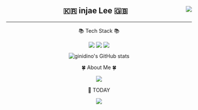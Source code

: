 <!--
### Hi there 👋
-->
<!--
**ginidino/ginidino** is a ✨ _special_ ✨ repository because its `README.md` (this file) appears on your GitHub profile.

Here are some ideas to get you started:

- 🔭 I’m currently working on ...
- 🌱 I’m currently learning ...
- 👯 I’m looking to collaborate on ...
- 🤔 I’m looking for help with ...
- 💬 Ask me about ...
- 📫 How to reach me: ...
- 😄 Pronouns: ...
- ⚡ Fun fact: ...
-->

<div align="center">
  
  <img align="right" src="https://github-readme-stats.vercel.app/api/top-langs/?username=ginidino&theme=dark&exclude_repo=Computer-Science-Engineering&layout=compact&langs_count=10"/>
  
  ## 🇰🇷 injae Lee 🇬🇧
  
  ---
📚 Tech Stack 📚</h3>    

<img align="center" src="https://img.shields.io/badge/Java-006D5C?style=for-the-badge&logo=Java&logoColor=white"/></a>
<img align="center" src="https://img.shields.io/badge/swift-F54A2A?style=for-the-badge&logo=swift&logoColor=white"/></a>
<img align="center" src="https://img.shields.io/badge/Python-F6C915?style=for-the-badge&logo=Python&logoColor=white"/></a>

![ginidino's GitHub stats](https://github-readme-stats.vercel.app/api?username=ginidino&show_icons=true&theme=dracula)



🍀 About Me 🍀</h3> 

<a href="https://www.instagram.com/jaeyaaa._.1ee3/"><img align="center" src="https://img.shields.io/badge/Instagram-E4405F?style=for-the-badge&logo=Instagram&logoColor=white&link=https://www.instagram.com/jaeyaaa._.1ee3/"/></a>

📆 TODAY</h3>   

<a href="https://hits.seeyoufarm.com"><img src="https://hits.seeyoufarm.com/api/count/incr/badge.svg?url=https%3A%2F%2Fgithub.com%2Fginidino&count_bg=%23000000&title_bg=%23000000&icon=github.svg&icon_color=%23FFFFFF&title=GitHub&edge_flat=false"/></a>
